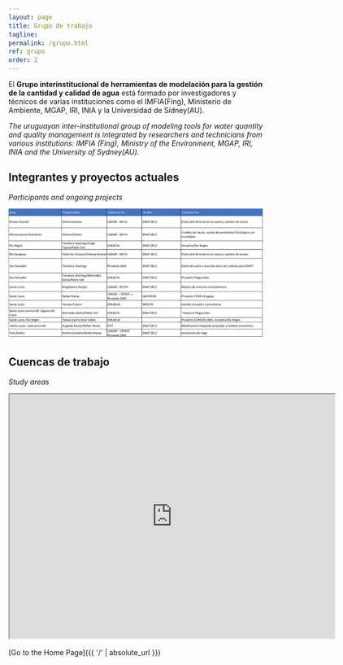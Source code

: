 ```yaml
---
layout: page
title: Grupo de trabajo
tagline: 
permalink: /grupo.html
ref: grupo
order: 2
---
```


El **Grupo interinstitucional de herramientas de modelación para la gestión de la cantidad y calidad de agua** está formado por investigadores y técnicos de varias instituciones como el IMFIA(Fing), Ministerio de Ambiente, MGAP, IRI, INIA y la Universidad de Sídney(AU). 

*The uruguayan inter-institutional group of modeling tools for water quantity and quality management is integrated by researchers and technicians from various institutions: IMFIA (Fing), Ministry of the Environment, MGAP, IRI, INIA and the University of Sydney(AU).*


## Integrantes y proyectos actuales
*Participants and ongoing projects*

![tabla con descripcion](/images/tablagrupo.png)


## Cuencas de trabajo
*Study areas*
<iframe src="https://www.google.com/maps/d/u/0/embed?mid=1jTGm_pWRdT82VPn9SLQtI59LiLpwhyA0&ehbc=2E312F" width="640" height="480"></iframe>


[Go to the Home Page]({{ '/' | absolute_url }})
